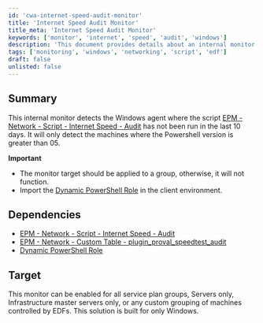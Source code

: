 ```yaml
---
id: 'cwa-internet-speed-audit-monitor'
title: 'Internet Speed Audit Monitor'
title_meta: 'Internet Speed Audit Monitor'
keywords: ['monitor', 'internet', 'speed', 'audit', 'windows']
description: 'This document provides details about an internal monitor that detects Windows agents where the Internet Speed Audit script has not been run in the last 10 days. It outlines important considerations, dependencies, and target groups for implementation.'
tags: ['monitoring', 'windows', 'networking', 'script', 'edf']
draft: false
unlisted: false
---
```

## Summary

This internal monitor detects the Windows agent where the script [EPM - Network - Script - Internet Speed - Audit](https://proval.itglue.com/DOC-5078775-9166226) has not been run in the last 10 days. It will only detect the machines where the Powershell version is greater than 05.

**Important**
- The monitor target should be applied to a group, otherwise, it will not function.
- Import the [Dynamic PowerShell Role](https://proval.itglue.com/DOC-5078775-10926872) in the client environment.

## Dependencies

- [EPM - Network - Script - Internet Speed - Audit](https://proval.itglue.com/DOC-5078775-9166226)
- [EPM - Network - Custom Table - plugin_proval_speedtest_audit](https://proval.itglue.com/DOC-5078775-9166228)
- [Dynamic PowerShell Role](https://proval.itglue.com/DOC-5078775-10926872)

## Target

This monitor can be enabled for all service plan groups, Servers only, Infrastructure master servers only, or any custom grouping of machines controlled by EDFs. This solution is built for only Windows.




